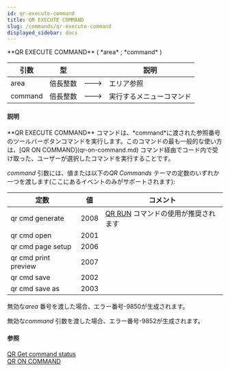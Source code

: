 ```yaml
---
id: qr-execute-command
title: QR EXECUTE COMMAND
slug: /commands/qr-execute-command
displayed_sidebar: docs
---
```


<!--REF #_command_.QR EXECUTE COMMAND.Syntax-->**QR EXECUTE COMMAND** ( *area* ; *command* )<!-- END REF-->
<!--REF #_command_.QR EXECUTE COMMAND.Params-->
| 引数 | 型 |  | 説明 |
| --- | --- | --- | --- |
| area | 倍長整数 | &#x1F852; | エリア参照 |
| command | 倍長整数 | &#x1F852; | 実行するメニューコマンド |

<!-- END REF-->

#### 説明 

<!--REF #_command_.QR EXECUTE COMMAND.Summary-->**QR EXECUTE COMMAND** コマンドは、*command*に渡された参照番号のツールバーボタンコマンドを実行します。<!-- END REF-->このコマンドの最も一般的な使い方は、[QR ON COMMAND](qr-on-command.md) コマンド経由でコード内で受け取った、ユーザーが選択したコマンドを実行することです。

*command* 引数には、値または以下の*QR Commands* テーマの定数のいずれか一つを渡します(ここにあるイベントのみがサポートされます):

| 定数                   | 値    | コメント                               |
| -------------------- | ---- | ---------------------------------- |
| qr cmd generate      | 2008 | [QR RUN](qr-run.md) コマンドの使用が推奨されます |
| qr cmd open          | 2001 |                                    |
| qr cmd page setup    | 2006 |                                    |
| qr cmd print preview | 2007 |                                    |
| qr cmd save          | 2002 |                                    |
| qr cmd save as       | 2003 |                                    |

無効な*area* 番号を渡した場合、エラー番号-9850が生成されます。

無効な*command* 引数を渡した場合、エラー番号-9852が生成されます。

#### 参照 

[QR Get command status](qr-get-command-status.md)  
[QR ON COMMAND](qr-on-command.md)  
